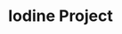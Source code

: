 ---
title: Iodine Project
layout: item.html
item: 'Отливы'
subcategory: 'Доборные элементы'
caption: 'Профиль для окна для защиты от осадков'
subcategory_link: '/dobornye-elementy'
item_info:
    price: 'от 500 ₽ за 1м²'
    time_production: 'от 2 часов'
content:
    - paragraph: 'Оконные отливы устанавливаются с наружной стороны окна для стока дождевой воды. Металлические отливы, в сравнении с пластиковыми, более долговечны и износостойки. Для обеспечения лучшего внешнего вида отлив покрывается полимерным покрытием. Цвета подбираются индивидуально.'
    - image: '/services/otliv1.jpg'
    - paragraph: 'Наше борудование позволяет изготовлять отливы любых видов и конфигураций в кратчайшие сроки с учётом любых пожеланий и требований.'
---